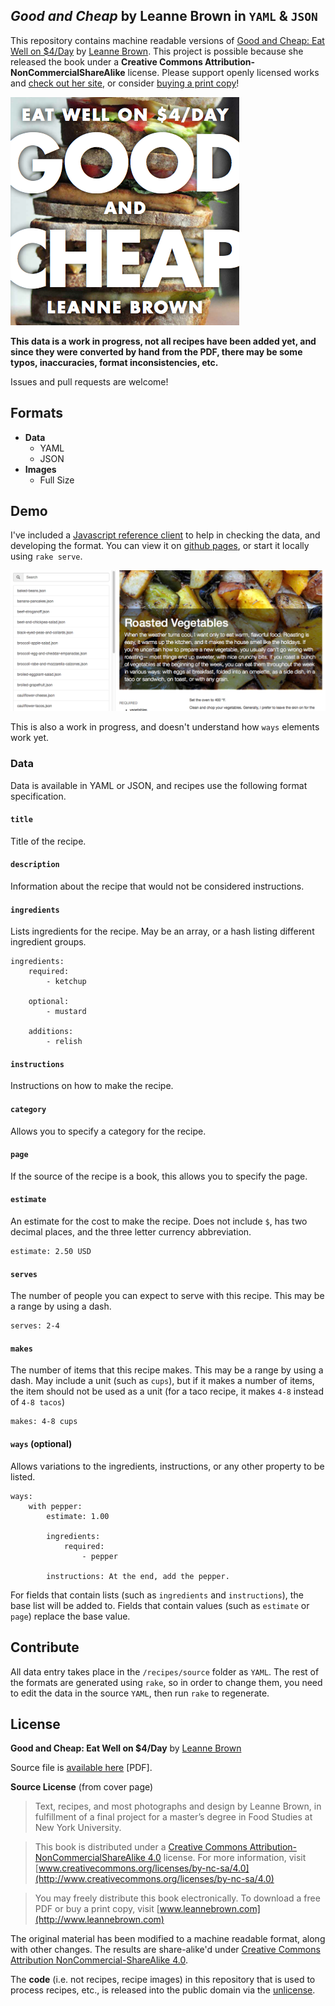 ## *Good and Cheap* by Leanne Brown in `YAML` & `JSON`

This repository contains machine readable versions of [Good and Cheap: Eat Well on $4/Day](http://www.leannebrown.com/buy/good-and-cheap) by [Leanne Brown](http://www.leannebrown.com). This project is possible because she released the book under a **Creative Commons Attribution-NonCommercialShareAlike** license. Please support openly licensed works and [check out her site](http://www.leannebrown.com), or consider [buying a print copy](http://www.leannebrown.com/buy/good-and-cheap)!

![cover-image](readme-2.png)

**This data is a work in progress, not all recipes have been added yet, and since they were converted by hand from the PDF, there may be some typos, inaccuracies, format inconsistencies, etc.** 

Issues and pull requests are welcome!

## Formats

- **Data**
	- YAML
	- JSON
- **Images**
	- Full Size

## Demo
I've included a [Javascript reference client](http://alexking.github.io/good-and-cheap/) to help in checking the data, and developing the format. You can view it on [github pages](http://alexking.github.io/good-and-cheap/), or start it locally using `rake serve`.

![reference](readme-1.png)

This is also a work in progress, and doesn't understand how `ways` elements work yet. 

### Data
Data is available in YAML or JSON, and recipes use the following format specification. 

#### `title`
Title of the recipe.

#### `description`
Information about the recipe that would not be considered instructions.

#### `ingredients`
Lists ingredients for the recipe. May be an array, or a hash listing different ingredient groups.

	ingredients:
		required: 
			- ketchup

		optional: 
			- mustard

		additions: 
			- relish

#### `instructions`
Instructions on how to make the recipe.

#### `category`
Allows you to specify a category for the recipe.

#### `page`
If the source of the recipe is a book, this allows you to specify the page. 

#### `estimate`
An estimate for the cost to make the recipe. Does not include `$`, has two decimal places, and the three letter currency abbreviation. 

	estimate: 2.50 USD

#### `serves`
The number of people you can expect to serve with this recipe. This may be a range by using a dash.

	serves: 2-4

#### `makes`
The number of items that this recipe makes. This may be a range by using a dash. May include a unit (such as `cups`), but if it makes a number of items, the item should not be used as a unit (for a taco recipe, it makes `4-8` instead of `4-8 tacos`)

	makes: 4-8 cups

#### `ways` (optional)
Allows variations to the ingredients, instructions, or any other property to be listed. 

	ways:
		with pepper:
			estimate: 1.00
		
			ingredients:
				required:
					- pepper

			instructions: At the end, add the pepper.

For fields that contain lists (such as `ingredients` and `instructions`), the base list will be added to. Fields that contain values (such as `estimate` or `page`) replace the base value.

## Contribute
All data entry takes place in the `/recipes/source` folder as `YAML`. The rest of the formats are generated using `rake`, so in order to change them, you need to edit the data in the source `YAML`, then run `rake` to regenerate. 

## License
**Good and Cheap: Eat Well on $4/Day** by [Leanne Brown](http://www.leannebrown.com)

Source file is [available here](http://www.leannebrown.com/good-and-cheap.pdf) [PDF].

**Source License** (from cover page)

> Text, recipes, and most photographs and design by Leanne Brown, in fulfillment of a final project for a master’s degree in Food Studies at New York University.

> This book is distributed under a [Creative Commons Attribution-NonCommercialShareAlike 4.0](http://www.creativecommons.org/licenses/by-nc-sa/4.0) license. For more information, visit [www.creativecommons.org/licenses/by-nc-sa/4.0](http://www.creativecommons.org/licenses/by-nc-sa/4.0)

> You may freely distribute this book electronically. To download a free PDF or buy a print copy, visit [www.leannebrown.com](http://www.leannebrown.com)

The original material has been modified to a machine readable format, along with other changes. The results are share-alike'd under [Creative Commons Attribution NonCommercial-ShareAlike 4.0](http://www.creativecommons.org/licenses/by-nc-sa/4.0).

The **code** (i.e. not recipes, recipe images) in this repository that is used to process recipes, etc., is released into the public domain via the [unlicense](http://unlicense.org). 

